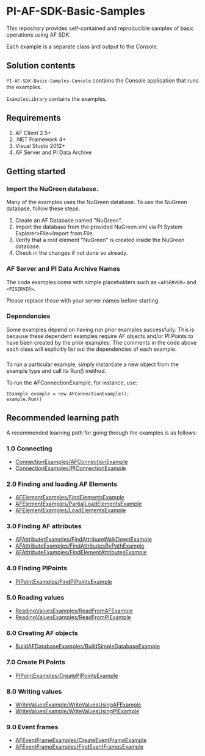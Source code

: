 # PI-AF-SDK-Basic-Samples
This repository provides self-contained and reproducible samples of basic operations using AF SDK.

Each example is a separate class and output to the Console.

## Solution contents

`PI-AF-SDK-Basic-Samples-Console` contains the Console application that runs the examples.

`ExamplesLibrary` contains the examples.

## Requirements

1. AF Client 2.5+
2. .NET Framework 4+
3. Visual Studio 2012+
4. AF Server and PI Data Archive

## Getting started

### Import the NuGreen database.

Many of the examples uses the NuGreen database. To use the NuGreen database, follow these steps:

1. Create an AF Database named "NuGreen".
2. Import the database from the provided NuGreen.xml via PI System Explorer>File>Import from File.
3. Verify that a root element "NuGreen" is created inside the NuGreen database.
4. Check in the changes if not done so already.

### AF Server and PI Data Archive Names

The code examples come with simple placeholders such as `<AFSERVER>` and `<PISERVER>`.

Please replace these with your server names before starting.

### Dependencies

Some examples depend on having run prior examples successfully. This is because these dependent examples require AF objects and/or PI Points to have been created by the prior examples. The comments in the code above each class will explicitly list out the dependencies of each example.

###

To run a particular example, simply instantiate a new object from the example type and call its Run() method.

To run the AFConnectionExample, for instance, use:
```
IExample example = new AFConnectionExample();
example.Run()
```

## Recommended learning path

A recommended learning path for going through the examples is as follows:

### 1.0 Connecting

- [ConnectionExamples/AFConnectionExample](/ExamplesLibrary/ConnectionExamples/AFConnectionExample.cs)
- [ConnectionExamples/PIConnectionExample](/ExamplesLibrary/ConnectionExamples/PIConnectionExample.cs)

### 2.0 Finding and loading AF Elements

- [AFElementExamples/FindElementsExample](/ExamplesLibrary/ConnectionExamples/FindElementsExample.cs)
- [AFElementExamples/PartialLoadElementsExample](/ExamplesLibrary/ConnectionExamples/PartialLoadElementsExample.cs)
- [AFElementExamples/LoadElementsExample](/ExamplesLibrary/ConnectionExamples/LoadElementsExample.cs)
 
### 3.0 Finding AF attributes

- [AFAttributetExamples/FindAttributeWalkDownExample](/ExamplesLibrary/ConnectionExamples/FindAttributeWalkDownExample.cs)
- [AFAttributeExamples/FindAttributesByPathExample](/ExamplesLibrary/ConnectionExamples/FindAttributesByPathExample.cs)
- [AFAttributeExamples/FindElementAttributesExample](/ExamplesLibrary/ConnectionExamples/FindElementAttributesExample.cs)

### 4.0 Finding PIPoints

- [PIPointExamples/FindPIPointsExample](/ExamplesLibrary/ConnectionExamples/FindPIPointsExample.cs)

### 5.0 Reading values

- [ReadingValuesExamples/ReadFromAFExample](/ExamplesLibrary/ConnectionExamples/ReadFromAFExample.cs)
- [ReadingValuesExamples/ReadFromPIExample](/ExamplesLibrary/ConnectionExamples/ReadFromPIExample.cs)

### 6.0 Creating AF objects

- [BuildAFDatabaseExamples/BuildSimpleDatabaseExample](/ExamplesLibrary/ConnectionExamples/BuildSimpleDatabaseExample.cs)

### 7.0 Create PI Points 

- [PIPointExamples/CreatePIPointsExample](/ExamplesLibrary/ConnectionExamples/CreatePIPointsExample.cs)

### 8.0 Writing values

- [WriteValuesExample/WriteValuesUsingAFExample](/ExamplesLibrary/ConnectionExamples/WriteValuesUsingAFExample.cs)
- [WriteValuesExample/WriteValuesUsingPIExample](/ExamplesLibrary/ConnectionExamples/WriteValuesUsingPIExample.cs)

### 9.0 Event frames

- [AFEventFrameExamples/CreateEventFrameExample](/ExamplesLibrary/ConnectionExamples/CreateEventFrameExample.cs)
- [AFEventFrameExamples/FindEventFramesExample](/ExamplesLibrary/ConnectionExamples/FindEventFramesExample.cs)
